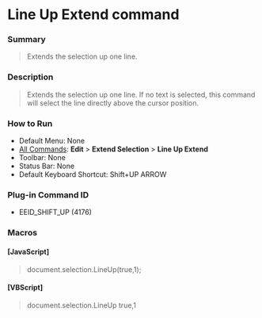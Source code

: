 # Line Up Extend command

### Summary

> Extends the selection up one line.

### Description

> Extends the selection up one line. If no text is selected, this command will select the line directly above the cursor position.

### How to Run

- Default Menu: None
- [All Commands](../tools/all_commands): **Edit** \> **Extend Selection**
\> **Line Up Extend**
- Toolbar: None
- Status Bar: None
- Default Keyboard Shortcut: Shift+UP ARROW

### Plug-in Command ID

- EEID\_SHIFT\_UP (4176)

### Macros

#### \[JavaScript\]

> document.selection.LineUp(true,1);

#### \[VBScript\]

> document.selection.LineUp true,1
